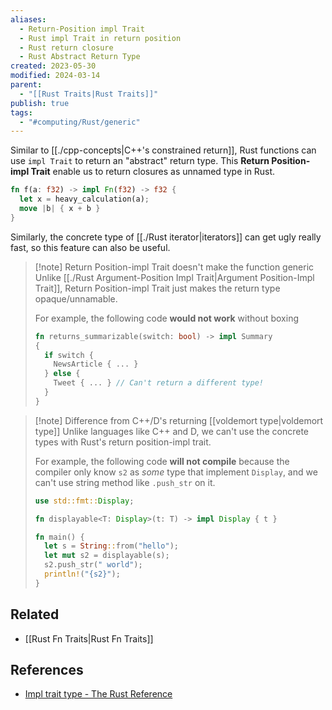 ```yaml
---
aliases:
  - Return-Position impl Trait
  - Rust impl Trait in return position
  - Rust return closure
  - Rust Abstract Return Type
created: 2023-05-30
modified: 2024-03-14
parent:
  - "[[Rust Traits|Rust Traits]]"
publish: true
tags:
  - "#computing/Rust/generic"
---
```

Similar to [[./cpp-concepts|C++'s constrained return]], Rust functions can use `impl Trait` to return an "abstract" return type. This **Return Position-impl Trait** enable us to return closures as unnamed type in Rust.
```rust  
fn f(a: f32) -> impl Fn(f32) -> f32 {
  let x = heavy_calculation(a);  
  move |b| { x + b }
}
```

Similarly, the concrete type of [[./Rust iterator|iterators]] can get ugly really fast, so this feature can also be useful.

> [!note] Return Position-impl Trait doesn't make the function generic
> Unlike [[./Rust Argument-Position Impl Trait|Argument Position-Impl Trait]], Return Position-impl Trait just makes the return type opaque/unnamable.
> 
> For example, the following code **would not work** without boxing
> ```rust
> fn returns_summarizable(switch: bool) -> impl Summary
> {
>   if switch {
>     NewsArticle { ... }
>   } else {
>     Tweet { ... } // Can't return a different type!
>   }
> }
> ```

> [!note] Difference from C++/D's returning [[voldemort type|voldemort type]]
> Unlike languages like C++ and D, we can't use the concrete types with Rust's return position-impl trait.
> 
> For example, the following code **will not compile** because the compiler only know `s2` as *some* type that implement `Display`, and we can't use string method like `.push_str` on it.
> ```rust
> use std::fmt::Display;
> 
> fn displayable<T: Display>(t: T) -> impl Display { t }
> 
> fn main() {
>   let s = String::from("hello");
>   let mut s2 = displayable(s);
>   s2.push_str(" world");
>   println!("{s2}");
> }
> ```

## Related
- [[Rust Fn Traits|Rust Fn Traits]]

## References
- [Impl trait type - The Rust Reference](https://doc.rust-lang.org/reference/types/impl-trait.html#abstract-return-types)